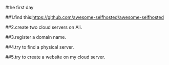 #the first day 

##1.find this:https://github.com/awesome-selfhosted/awesome-selfhosted

##2.create two cloud servers on Ali.

##3.register a domain name.

##4.try to find a physical server.

##5.try to create a website on my cloud server.
